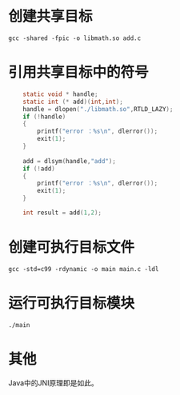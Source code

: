 # 创建共享目标

```
gcc -shared -fpic -o libmath.so add.c
```

# 引用共享目标中的符号

```c
    static void * handle;
    static int (* add)(int,int);
    handle = dlopen("./libmath.so",RTLD_LAZY);
    if (!handle)
    {
        printf("error ：%s\n", dlerror());
        exit(1);
    }
    
    add = dlsym(handle,"add");
    if (!add)
    {
        printf("error ：%s\n", dlerror());
        exit(1);
    }

    int result = add(1,2);
```

# 创建可执行目标文件

```
gcc -std=c99 -rdynamic -o main main.c -ldl
```

# 运行可执行目标模块

```
./main
```

# 其他

Java中的JNI原理即是如此。

